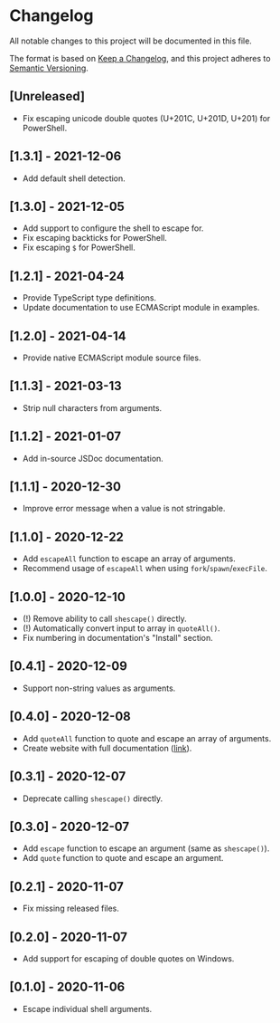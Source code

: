 # Changelog

All notable changes to this project will be documented in this file.

The format is based on [Keep a Changelog], and this project adheres to [Semantic
Versioning].

## [Unreleased]

- Fix escaping unicode double quotes (U+201C, U+201D, U+201) for PowerShell.

## [1.3.1] - 2021-12-06

- Add default shell detection.

## [1.3.0] - 2021-12-05

- Add support to configure the shell to escape for.
- Fix escaping backticks for PowerShell.
- Fix escaping `$` for PowerShell.

## [1.2.1] - 2021-04-24

- Provide TypeScript type definitions.
- Update documentation to use ECMAScript module in examples.

## [1.2.0] - 2021-04-14

- Provide native ECMAScript module source files.

## [1.1.3] - 2021-03-13

- Strip null characters from arguments.

## [1.1.2] - 2021-01-07

- Add in-source JSDoc documentation.

## [1.1.1] - 2020-12-30

- Improve error message when a value is not stringable.

## [1.1.0] - 2020-12-22

- Add `escapeAll` function to escape an array of arguments.
- Recommend usage of `escapeAll` when using `fork`/`spawn`/`execFile`.

## [1.0.0] - 2020-12-10

- (!) Remove ability to call `shescape()` directly.
- (!) Automatically convert input to array in `quoteAll()`.
- Fix numbering in documentation's "Install" section.

## [0.4.1] - 2020-12-09

- Support non-string values as arguments.

## [0.4.0] - 2020-12-08

- Add `quoteAll` function to quote and escape an array of arguments.
- Create website with full documentation ([link](https://ericcornelissen.github.io/shescape/)).

## [0.3.1] - 2020-12-07

- Deprecate calling `shescape()` directly.

## [0.3.0] - 2020-12-07

- Add `escape` function to escape an argument (same as `shescape()`).
- Add `quote` function to quote and escape an argument.

## [0.2.1] - 2020-11-07

- Fix missing released files.

## [0.2.0] - 2020-11-07

- Add support for escaping of double quotes on Windows.

## [0.1.0] - 2020-11-06

- Escape individual shell arguments.

[keep a changelog]: https://keepachangelog.com/en/1.0.0/
[semantic versioning]: https://semver.org/spec/v2.0.0.html
